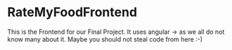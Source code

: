 # RateMyFoodFrontend
This is the Frontend for our Final Project.
It uses angular -> as we all do not know many about it. Maybe you should not steal code from here :-)
